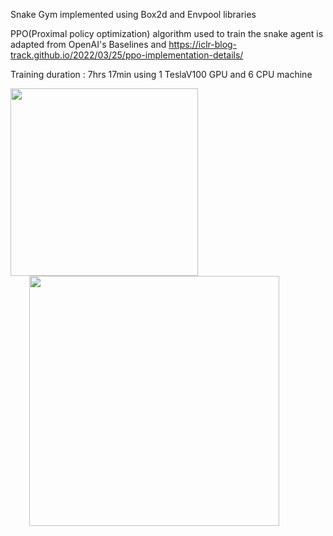Snake Gym implemented using Box2d and Envpool libraries

PPO(Proximal policy optimization) algorithm used to train the snake agent is adapted from OpenAI's Baselines and
https://iclr-blog-track.github.io/2022/03/25/ppo-implementation-details/

Training duration : 7hrs 17min  using 1 TeslaV100 GPU and 6 CPU machine 

<p>
    <img width="300" height="300" src="https://github.com/jayaram1125/Single_Agent_SnakeGym_PPO/assets/16265393/721cdc1c-8137-408e-aa88-b5e6a85ed599">
    <img width="400" height="400" src="https://github.com/jayaram1125/Single_Agent_SnakeGym_PPO/assets/16265393/19c9d899-1b85-4a53-bf96-5621391a3f5b" hspace="30" >
</p>

